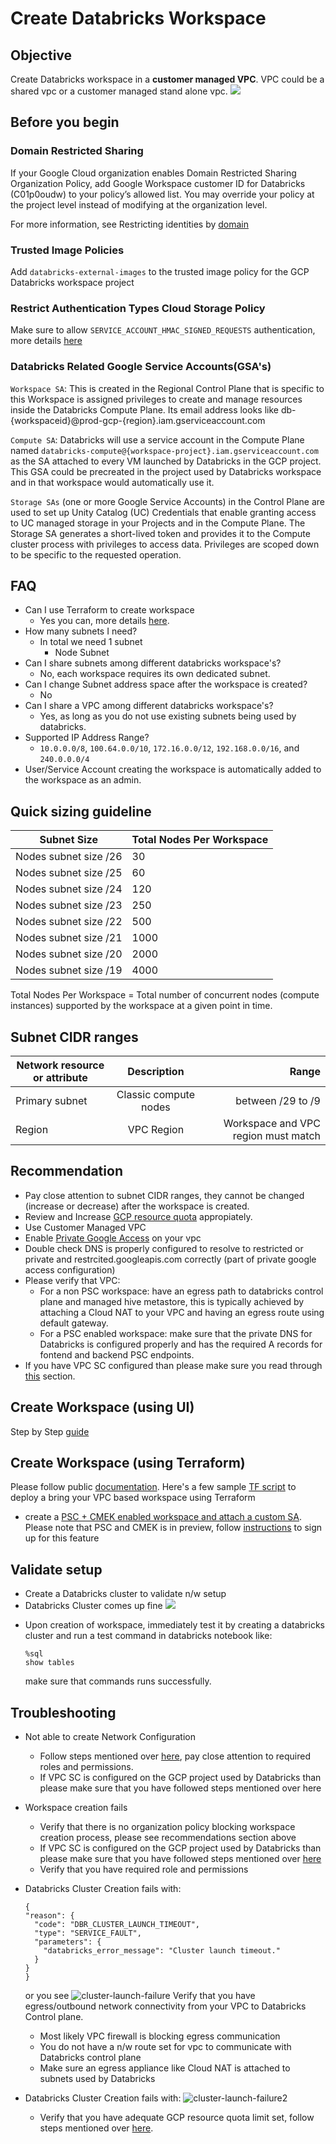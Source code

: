 # Create Databricks Workspace

## Objective
Create Databricks workspace in a **customer managed VPC**. VPC could be a shared vpc or a customer managed stand alone vpc.
![](./images/customer-managed-vpc.png)

## Before you begin

### Domain Restricted Sharing
If your Google Cloud organization enables Domain Restricted Sharing Organization Policy, add Google Workspace customer ID for Databricks (C01p0oudw) to your policy’s allowed list. You may override your policy at the project level instead of modifying at the organization level.

For more information, see Restricting identities by [domain](https://cloud.google.com/resource-manager/docs/organization-policy/restricting-domains)

### Trusted Image Policies
Add `databricks-external-images` to the trusted image policy for the GCP Databricks workspace project

### Restrict Authentication Types Cloud Storage Policy
Make sure to allow `SERVICE_ACCOUNT_HMAC_SIGNED_REQUESTS` authentication, more details [here](https://cloud.google.com/storage/docs/org-policy-constraints#restrict-auth-types)
 

### Databricks Related Google Service Accounts(GSA's)

`Workspace SA`: This is created in the Regional Control Plane that is specific to this Workspace is assigned privileges to create and manage resources 
inside the Databricks Compute Plane.  Its email address looks like db-{workspaceid}@prod-gcp-{region}.iam.gserviceaccount.com 

`Compute SA`: Databricks will use a service account in the Compute Plane named `databricks-compute@{workspace-project}.iam.gserviceaccount.com` as the SA attached to every VM launched by Databricks in the GCP project. This GSA could be precreated in the project used by Databricks workspace and in that workspace would automatically use it.

`Storage SAs` (one or more Google Service Accounts) in the Control Plane are used to set up Unity Catalog (UC) Credentials that enable granting access to UC managed  storage in your Projects and in the Compute Plane.  The Storage SA generates a short-lived token and provides it to the Compute cluster process with privileges to access data. Privileges are scoped down to be specific to the requested operation.


## FAQ
* Can I use Terraform to create workspace
  * Yes you can, more details [here](https://registry.terraform.io/providers/databricks/databricks/latest/docs/guides/gcp-workspace).
* How many subnets I need?
  * In total we need 1 subnet
    * Node Subnet 
* Can I share subnets among different databricks workspace's?
  * No, each workspace requires its own dedicated subnet.
* Can I change Subnet address space after the workspace is created?
  * No
* Can I share a VPC among different databricks workspace's?
  * Yes, as long as you do not use existing subnets being used by databricks.
* Supported IP Address Range?
  * `10.0.0.0/8`, `100.64.0.0/10`, `172.16.0.0/12`, `192.168.0.0/16`, and `240.0.0.0/4`
* User/Service Account creating the workspace is automatically added to the workspace as an admin.

## Quick sizing guideline

| Subnet Size                                                                 | Total Nodes Per Workspace |
|-----------------------------------------------------------------------------|---------------------------|
| Nodes subnet size   /26 |             30            |
| Nodes subnet size   /25 |             60            |
| Nodes subnet size   /24 |            120            |
| Nodes subnet size   /23 |            250            |
| Nodes subnet size   /22 |            500            |
| Nodes subnet size   /21 |            1000           |
| Nodes subnet size   /20 |            2000           |
| Nodes subnet size   /19 |            4000           |

Total Nodes Per Workspace = Total number of concurrent nodes (compute instances) supported by the workspace at a given point in time.

## Subnet CIDR ranges


| Network resource or attribute   | Description      | Range |
|----------|:-------------:|------:|
| Primary subnet |  Classic compute nodes | between /29 to /9 |
| Region | VPC Region |    Workspace and VPC region must match |

## Recommendation

* Pay close attention to subnet CIDR ranges, they cannot be changed (increase or decrease) after the workspace is created.
* Review and Increase [GCP resource quota](https://docs.gcp.databricks.com/administration-guide/account-settings-gcp/quotas.html) appropiately.
* Use Customer Managed VPC
* Enable [Private Google Access](./security/Configure-PrivateGoogleAccess.md) on your vpc
* Double check DNS is properly configured to resolve to restricted or private and restrcited.googleapis.com correctly (part of private google access configuration)
* Please verify that VPC:
  * For a non PSC workspace: have an egress path to databricks control plane and managed hive metastore, this is typically achieved by attaching a Cloud NAT to your VPC and having an egress route using default gateway.
  * For a PSC enabled workspace: make sure that the private DNS for Databricks is configured properly and has the required A records for fontend and backend PSC endpoints.
* If you have VPC SC configured than please make sure you read through [this](./security/Configure-VPC-SC.md) section.


## Create Workspace (using UI)
Step by Step [guide](https://docs.gcp.databricks.com/administration-guide/cloud-configurations/gcp/customer-managed-vpc.html)

## Create Workspace (using Terraform)
Please follow public [documentation](https://registry.terraform.io/providers/databricks/databricks/latest/docs/guides/gcp-workspace). Here's a few sample [TF script](./templates/terraform-scripts/readme.md) to deploy a bring your VPC based workspace using Terraform

* create a [PSC + CMEK enabled workspace and attach a custom SA](./templates/terraform-scripts/byovpc-psc-cmek-ws). Please note that PSC and CMEK is in preview, follow [instructions](https://docs.gcp.databricks.com/administration-guide/cloud-configurations/gcp/private-service-connect.html#step-1-enable-your-account-for-private-service-connect) to sign up for this feature
  
## Validate setup
- Create a Databricks cluster to validate n/w setup
- Databricks Cluster comes up fine
![](./images/test-cluster-comesup1.png)


* Upon creation of workspace, immediately test it by creating a databricks cluster and run a test command in databricks notebook like:
  ```
  %sql
  show tables
  ```
  make sure that commands runs successfully.


## Troubleshooting

* Not able to create Network Configuration
  * Follow steps mentioned over [here](https://docs.gcp.databricks.com/administration-guide/cloud-configurations/gcp/customer-managed-vpc.html), pay close attention to required roles and permissions.
  * If VPC SC is configured on the GCP project used by Databricks than please make sure that you have followed steps mentioned over here
* Workspace creation fails
  * Verify that there is no organization policy blocking workspace creation process, please see recommendations section above
  * If VPC SC is configured on the GCP project used by Databricks than please make sure that you have followed steps mentioned over [here](./security/Configure-VPC-SC.md)
  * Verify that you have required role and permissions
* Databricks Cluster Creation fails with:
  ```
  {
  "reason": {
    "code": "DBR_CLUSTER_LAUNCH_TIMEOUT",
    "type": "SERVICE_FAULT",
    "parameters": {
      "databricks_error_message": "Cluster launch timeout."
    }
  }
  }
  ```
  or you see ![cluster-launch-failure](./images/cluster-launch-failure1.png)
  Verify that you have egress/outbound network connectivity from your VPC to Databricks Control plane.
    - Most likely VPC firewall is blocking egress communication
    - You do not have a n/w route set for vpc to communicate with Databricks control plane
    - Make sure an egress appliance like Cloud NAT is attached to subnets used by Databricks

* Databricks Cluster Creation fails with:
![cluster-launch-failure2](./images/cluster-launch-failure2.png)
  - Verify that you have adequate GCP resource quota limit set, follow steps mentioned over [here](https://docs.gcp.databricks.com/administration-guide/account-settings-gcp/quotas.html).


